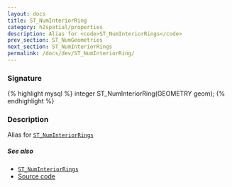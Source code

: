 ```yaml
---
layout: docs
title: ST_NumInteriorRing
category: h2spatial/properties
description: Alias for <code>ST_NumInteriorRings</code>
prev_section: ST_NumGeometries
next_section: ST_NumInteriorRings
permalink: /docs/dev/ST_NumInteriorRing/
---
```


### Signature

{% highlight mysql %}
integer ST_NumInteriorRing(GEOMETRY geom);
{% endhighlight %}

### Description

Alias for [`ST_NumInteriorRings`](../ST_NumInteriorRings)

##### See also

* [`ST_NumInteriorRings`](../ST_NumInteriorRings)
* <a href="https://github.com/irstv/H2GIS/blob/master/h2spatial/src/main/java/org/h2gis/h2spatial/internal/function/spatial/properties/ST_NumInteriorRing.java" target="_blank">Source code</a>
